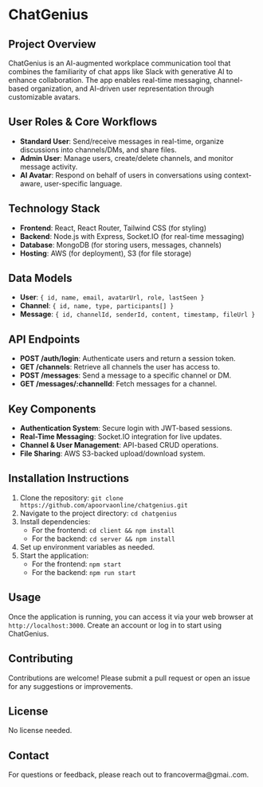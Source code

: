 # ChatGenius

## Project Overview
ChatGenius is an AI-augmented workplace communication tool that combines the familiarity of chat apps like Slack with generative AI to enhance collaboration. The app enables real-time messaging, channel-based organization, and AI-driven user representation through customizable avatars.

## User Roles & Core Workflows
- **Standard User**: Send/receive messages in real-time, organize discussions into channels/DMs, and share files.
- **Admin User**: Manage users, create/delete channels, and monitor message activity.
- **AI Avatar**: Respond on behalf of users in conversations using context-aware, user-specific language.

## Technology Stack
- **Frontend**: React, React Router, Tailwind CSS (for styling)
- **Backend**: Node.js with Express, Socket.IO (for real-time messaging)
- **Database**: MongoDB (for storing users, messages, channels)
- **Hosting**: AWS (for deployment), S3 (for file storage)

## Data Models
- **User**: `{ id, name, email, avatarUrl, role, lastSeen }`
- **Channel**: `{ id, name, type, participants[] }`
- **Message**: `{ id, channelId, senderId, content, timestamp, fileUrl }`

## API Endpoints
- **POST /auth/login**: Authenticate users and return a session token.
- **GET /channels**: Retrieve all channels the user has access to.
- **POST /messages**: Send a message to a specific channel or DM.
- **GET /messages/:channelId**: Fetch messages for a channel.

## Key Components
- **Authentication System**: Secure login with JWT-based sessions.
- **Real-Time Messaging**: Socket.IO integration for live updates.
- **Channel & User Management**: API-based CRUD operations.
- **File Sharing**: AWS S3-backed upload/download system.

## Installation Instructions
1. Clone the repository: `git clone https://github.com/apoorvaonline/chatgenius.git`
2. Navigate to the project directory: `cd chatgenius`
3. Install dependencies:
   - For the frontend: `cd client && npm install`
   - For the backend: `cd server && npm install`
4. Set up environment variables as needed.
5. Start the application:
   - For the frontend: `npm start`
   - For the backend: `npm run start`

## Usage
Once the application is running, you can access it via your web browser at `http://localhost:3000`. Create an account or log in to start using ChatGenius.

## Contributing
Contributions are welcome! Please submit a pull request or open an issue for any suggestions or improvements.

## License
No license needed.

## Contact
For questions or feedback, please reach out to francoverma@gmai..com.
